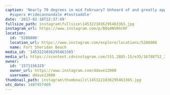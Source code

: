 ```yaml
---
caption: 'Nearly 70 degrees in mid February? Unheard of and greatly appreciated. #lovestarraceclub
  #superx #ridecannondale #testsaddle'
date: '2017-02-18T22:37:49'
fullsize_path: instagram\fullsize\1453221036295463365.jpg
instagram_url: https://www.instagram.com/p/BQq4NVAhCHF
location:
  id: '5286806'
  location_url: https://www.instagram.com/explore/locations/5286806
  name: Fort Sheridan Beach
media_id: '1453221036295463365'
media_url: https://scontent.cdninstagram.com/t51.2885-15/e35/16788752_294505214301139_4582606040406687744_n.jpg
owner:
  id: '1571156329'
  owner_url: https://www.instagram.com/ddave12000
  username: ddave12000
thumbnail_path: instagram\thumbnails\1453221036295463365.jpg
utc_date: 1487457469
---
```

